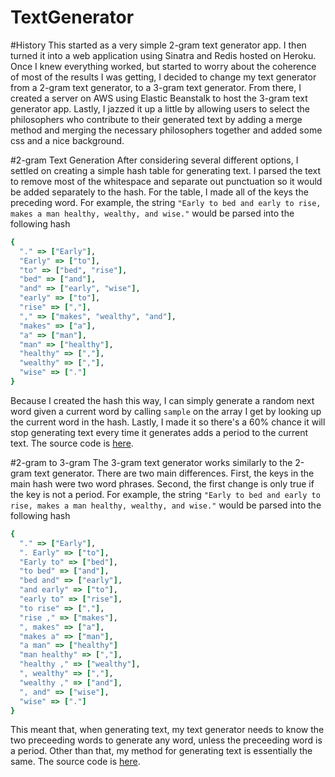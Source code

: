 TextGenerator
=============

#History
This started as a very simple 2-gram text generator app. I then turned it into a web application using Sinatra and Redis hosted on Heroku. Once I knew everything worked, but started to worry about the coherence of most of the results I was getting, I decided to change my text generator from a 2-gram text generator, to a 3-gram text generator. From there, I created a server on AWS using Elastic Beanstalk to host the 3-gram text generator app. Lastly, I jazzed it up a little by allowing users to select the philosophers who contribute to their generated text by adding a merge method and merging the necessary philosophers together and added some css and a nice background.

#2-gram Text Generation
After considering several different options, I settled on creating a simple hash table for generating text. I parsed the text to remove most of the whitespace and separate out punctuation so it would be added separately to the hash. For the table, I made all of the keys the preceding word. For example, the string `"Early to bed and early to rise, makes a man healthy, wealthy, and wise."` would be parsed into the following hash
```ruby
{
  "." => ["Early"],
  "Early" => ["to"],
  "to" => ["bed", "rise"],
  "bed" => ["and"],
  "and" => ["early", "wise"],
  "early" => ["to"],
  "rise" => [","],
  "," => ["makes", "wealthy", "and"],
  "makes" => ["a"],
  "a" => ["man"],
  "man" => ["healthy"],
  "healthy" => [","],
  "wealthy" => [","],
  "wise" => ["."]
}
```
Because I created the hash this way, I can simply generate a random next word given a current word by calling `sample` on the array I get by looking up the current word in the hash. Lastly, I made it so there's a 60% chance it will stop generating text every time it generates adds a period to the current text. The source code is [here](https://github.com/NatashaHull/TextGenerator/blob/master/lib/2gram_word_table.rb).

#2-gram to 3-gram
The 3-gram text generator works similarly to the 2-gram text generator. There are two main differences. First, the keys in the main hash were two word phrases. Second, the first change is only true if the key is not a period. For example, the string `"Early to bed and early to rise, makes a man healthy, wealthy, and wise."` would be parsed into the following hash
```ruby
{
  "." => ["Early"],
  ". Early" => ["to"],
  "Early to" => ["bed"],
  "to bed" => ["and"],
  "bed and" => ["early"],
  "and early" => ["to"],
  "early to" => ["rise"],
  "to rise" => [","],
  "rise ," => ["makes"],
  ", makes" => ["a"],
  "makes a" => ["man"],
  "a man" => ["healthy"]
  "man healthy" => [","],
  "healthy ," => ["wealthy"],
  ", wealthy" => [","],
  "wealthy ," => ["and"],
  ", and" => ["wise"],
  "wise" => ["."]
}
```
This meant that, when generating text, my text generator needs to know the two preceeding words to generate any word, unless the preceeding word is a period. Other than that, my method for generating text is essentially the same. The source code is [here](https://github.com/NatashaHull/TextGenerator/blob/master/lib/3gram_word_table.rb).
